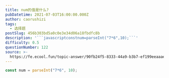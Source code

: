 ```yaml
---
title: num的值是什么?
pubDatetime: 2021-07-03T16:00:00.000Z
author: caorushizi
tags:
  - 选择题
postSlug: 456b303bd5a0c0e3e34d06a18fbdfc8b
description: '```javascriptconstnum=parseInt("7*6",10);```'
difficulty: 0.5
questionNumber: 122
source: >-
  https://fe.ecool.fun/topic-answer/90fb24f5-8333-44a9-b3b7-ef199eeaaaeb?orderBy=updateTime&order=desc&tagId=32
---
```


```javascript
const num = parseInt("7*6", 10);
```
